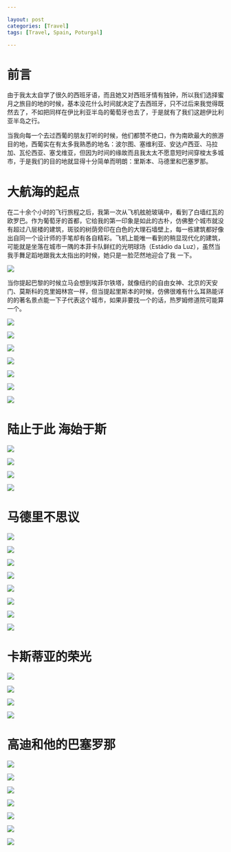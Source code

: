 ```yaml
---

layout: post
categories: [Travel]
tags: [Travel, Spain, Poturgal]

---
```

# 前言

由于我太太自学了很久的西班牙语，而且她又对西班牙情有独钟，所以我们选择蜜月之旅目的地的时候，基本没花什么时间就决定了去西班牙，只不过后来我觉得既然去了，不如把同样在伊比利亚半岛的葡萄牙也去了，于是就有了我们这趟伊比利亚半岛之行。

当我向每一个去过西葡的朋友打听的时候，他们都赞不绝口，作为南欧最大的旅游目的地，西葡实在有太多我熟悉的地名：波尔图、塞维利亚、安达卢西亚、马拉加、瓦伦西亚、塞戈维亚，但因为时间的缘故而且我太太不愿意短时间穿梭太多城市，于是我们的目的地就显得十分简单而明朗：里斯本、马德里和巴塞罗那。

# 大航海的起点

在二十余个小时的飞行旅程之后，我第一次从飞机舷舱玻璃中，看到了白墙红瓦的欧罗巴。作为葡萄牙的首都，它给我的第一印象是如此的古朴，仿佛整个城市就没有超过八层楼的建筑，斑驳的树荫旁印在白色的大理石墙壁上，每一栋建筑都好像出自同一个设计师的手笔却有各自精彩。飞机上能唯一看到的稍显现代化的建筑，可能就是坐落在城市一隅的本菲卡队鲜红的光明球场（Estádio da Luz），虽然当我手舞足蹈地跟我太太指出的时候，她只是一脸茫然地迎合了我 一下。

![](https://raw.githubusercontent.com/kakack/kakack.github.io/master/_images/espadd6.JPG)

当你提起巴黎的时候立马会想到埃菲尔铁塔，就像纽约的自由女神、北京的天安门、莫斯科的克里姆林宫一样，但当提起里斯本的时候，仿佛很难有什么耳熟能详的的著名景点能一下子代表这个城市，如果非要找一个的话，热罗姆修道院可能算一个。

![](https://raw.githubusercontent.com/kakack/kakack.github.io/master/_images/esp1.JPG)

![](https://raw.githubusercontent.com/kakack/kakack.github.io/master/_images/espadd1.JPG)


![](https://raw.githubusercontent.com/kakack/kakack.github.io/master/_images/esp2.JPG)

![](https://raw.githubusercontent.com/kakack/kakack.github.io/master/_images/esp3.JPG)

![](https://raw.githubusercontent.com/kakack/kakack.github.io/master/_images/esp4.JPG)

![](https://raw.githubusercontent.com/kakack/kakack.github.io/master/_images/esp5.JPG)

![](https://raw.githubusercontent.com/kakack/kakack.github.io/master/_images/espadd5.JPG)

# 陆止于此 海始于斯

![](https://raw.githubusercontent.com/kakack/kakack.github.io/master/_images/esp6.JPG)

![](https://raw.githubusercontent.com/kakack/kakack.github.io/master/_images/esp7.JPG)

![](https://raw.githubusercontent.com/kakack/kakack.github.io/master/_images/esp8.JPG)

![](https://raw.githubusercontent.com/kakack/kakack.github.io/master/_images/espadd4.JPG)

# 马德里不思议

![](https://raw.githubusercontent.com/kakack/kakack.github.io/master/_images/espadd2.JPG)

![](https://raw.githubusercontent.com/kakack/kakack.github.io/master/_images/espadd3.JPG)

![](https://raw.githubusercontent.com/kakack/kakack.github.io/master/_images/espadd7.JPG)

![](https://raw.githubusercontent.com/kakack/kakack.github.io/master/_images/esp9.JPG)

![](https://raw.githubusercontent.com/kakack/kakack.github.io/master/_images/esp10.JPG)

![](https://raw.githubusercontent.com/kakack/kakack.github.io/master/_images/esp11.JPG)

![](https://raw.githubusercontent.com/kakack/kakack.github.io/master/_images/esp12.JPG)

![](https://raw.githubusercontent.com/kakack/kakack.github.io/master/_images/esp13.JPG)

# 卡斯蒂亚的荣光

![](https://raw.githubusercontent.com/kakack/kakack.github.io/master/_images/esp14.JPG)

![](https://raw.githubusercontent.com/kakack/kakack.github.io/master/_images/esp15.JPG)

![](https://raw.githubusercontent.com/kakack/kakack.github.io/master/_images/esp16.JPG)

![](https://raw.githubusercontent.com/kakack/kakack.github.io/master/_images/esp17.JPG)

# 高迪和他的巴塞罗那

![](https://raw.githubusercontent.com/kakack/kakack.github.io/master/_images/esp18.JPG)

![](https://raw.githubusercontent.com/kakack/kakack.github.io/master/_images/esp19.JPG)

![](https://raw.githubusercontent.com/kakack/kakack.github.io/master/_images/esp20.JPG)

![](https://raw.githubusercontent.com/kakack/kakack.github.io/master/_images/esp21.JPG)

![](https://raw.githubusercontent.com/kakack/kakack.github.io/master/_images/esp22.JPG)

![](https://raw.githubusercontent.com/kakack/kakack.github.io/master/_images/esp23.JPG)

![](https://raw.githubusercontent.com/kakack/kakack.github.io/master/_images/esp24.JPG)

